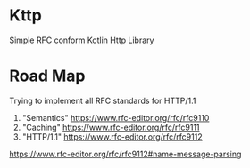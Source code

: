 # Kttp
Simple RFC conform Kotlin Http Library


# Road Map
Trying to implement all RFC standards for HTTP/1.1


1. "Semantics" https://www.rfc-editor.org/rfc/rfc9110
2. "Caching" https://www.rfc-editor.org/rfc/rfc9111
3. "HTTP/1.1" https://www.rfc-editor.org/rfc/rfc9112

https://www.rfc-editor.org/rfc/rfc9112#name-message-parsing
